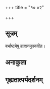 +++
title = "१० ०२"

+++
## सूत्रम्
बर्भाष्टमेषु ब्राह्मणमुपनयीत।
## अनाकुला

## गृह्यतात्पर्यदर्शनम्

